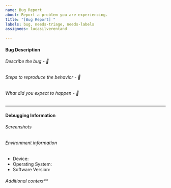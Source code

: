 ```yaml
---
name: Bug Report
about: Report a problem you are experiencing.
title: "[Bug Report] "
labels: bug, needs-triage, needs-labels
assignees: lucasilverentand

---
```


#### Bug Description
###### Describe the bug - 🐜
<!-- Describe in short what the bug is, and how in manifests -->

###### Steps to reproduce the behavior - 📝
<!-- 
1. Go to '...'
2. Click on '....'
3. Scroll down to '....'
4. Observe the error
-->

###### What did you expect to happen - 🧐
<!-- Describe clearly and concisely what you expected to happen -->

---
#### Debugging Information
###### Screenshots
<!-- Add screenshots to help explain your problem -->

###### Environment information
- Device: <!-- e.g. iPhone 12 Pro, One Plus Nord, MacBook Pro -->
- Operating System: <!-- e.g. macOS 12 beta 1, Windows 10 version 21H1] -->
- Software Version: <!--e.g. chrome 22, safari 11.2.1 -->

###### Additional context**
<!-- Add any other context about the problem here. -->
